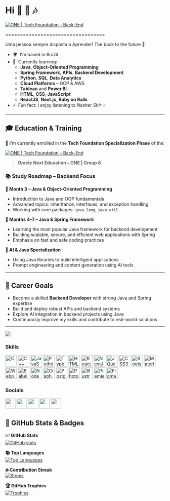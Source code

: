 Hi 👋  🚀 🎶
==================================
[![ONE | Tech Foundation – Back-End](https://img.shields.io/badge/ONE%20|%20Tech%20Foundation-Back--End-blue?style=for-the-badge&logo=oracle)](https://www.oracle.com/br/education/oracle-next-education/)

==================================

Uma pessoa sempre disposta a Aprender! The back to the future 🚀

* 🌍  I'm based in Brazil  
* 🧠  Currently learning:
  - **Java**, **Object-Oriented Programming**
  - **Spring Framework**, **APIs**, **Backend Development**
  - **Python**, **SQL**, **Data Analytics**
  - **Cloud Platforms** – GCP & AWS
  - **Tableau** and **Power BI**
  - **HTML**, **CSS**, **JavaScript**
  - **ReactJS**, **Next.js**, **Ruby on Rails**
* ⚡  Fun fact: I enjoy listening to *Nesher Shir* 🎶

---

## 🎓 Education & Training

🎉 I'm currently enrolled in the **Tech Foundation Specialization Phase** of the:

[![ONE | Tech Foundation – Back-End](https://img.shields.io/badge/ONE%20|%20Tech%20Foundation-Back--End-blue?style=for-the-badge&logo=oracle)](https://www.oracle.com/br/education/oracle-next-education/)

> **Oracle Next Education – ONE | Group 8**


### 📚 Study Roadmap – Backend Focus

**📍 Month 3 – Java & Object-Oriented Programming**  
- Introduction to Java and OOP fundamentals  
- Advanced topics: inheritance, interfaces, and exception handling  
- Working with core packages: `java.lang`, `java.util`

**📍 Months 4–7 – Java & Spring Framework**  
- Learning the most popular Java framework for backend development  
- Building scalable, secure, and efficient web applications with Spring  
- Emphasis on fast and safe coding practices

**📍 AI & Java Specialization**  
- Using Java libraries to build intelligent applications  
- Prompt engineering and content generation using AI tools

---

## 🚀 Career Goals

- Become a skilled **Backend Developer** with strong Java and Spring expertise  
- Build and deploy robust APIs and backend systems  
- Explore AI integration in backend projects using Java  
- Continuously improve my skills and contribute to real-world solutions

---

<a href="https://www.github.com/lirasusejdev" target="_blank" rel="noreferrer"><img
src="https://img.shields.io/github/followers/lirasusejdev?logo=github&style=for-the-badge&color=0891b2&labelColor=1c1917" /></a>

### Skills

<p align="left">
<a href="https://docs.microsoft.com/en-us/cpp/?view=msvc-170" target="_blank" rel="noreferrer"><img src="https://raw.githubusercontent.com/danielcranney/readme-generator/main/public/icons/skills/c-colored.svg" width="36" height="36" alt="C" /></a>
<a href="https://docs.microsoft.com/en-us/cpp/?view=msvc-170" target="_blank" rel="noreferrer"><img src="https://raw.githubusercontent.com/danielcranney/readme-generator/main/public/icons/skills/cplusplus-colored.svg" width="36" height="36" alt="C++" /></a>
<a href="https://developer.mozilla.org/en-US/docs/Web/JavaScript" target="_blank" rel="noreferrer"><img src="https://raw.githubusercontent.com/danielcranney/readme-generator/main/public/icons/skills/javascript-colored.svg" width="36" height="36" alt="JavaScript" /></a>
<a href="https://www.python.org/" target="_blank" rel="noreferrer"><img src="https://raw.githubusercontent.com/danielcranney/readme-generator/main/public/icons/skills/python-colored.svg" width="36" height="36" alt="Python" /></a>
<a href="https://www.typescriptlang.org/" target="_blank" rel="noreferrer"><img src="https://raw.githubusercontent.com/danielcranney/readme-generator/main/public/icons/skills/typescript-colored.svg" width="36" height="36" alt="TypeScript" /></a>
<a href="https://developer.mozilla.org/en-US/docs/Glossary/HTML5" target="_blank" rel="noreferrer"><img src="https://raw.githubusercontent.com/danielcranney/readme-generator/main/public/icons/skills/html5-colored.svg" width="36" height="36" alt="HTML5" /></a>
<a href="https://reactjs.org/" target="_blank" rel="noreferrer"><img src="https://raw.githubusercontent.com/danielcranney/readme-generator/main/public/icons/skills/react-colored.svg" width="36" height="36" alt="React" /></a>
<a href="https://nextjs.org/docs" target="_blank" rel="noreferrer"><img src="https://raw.githubusercontent.com/danielcranney/readme-generator/main/public/icons/skills/nextjs-colored.svg" width="36" height="36" alt="NextJs" /></a>
<a href="https://jquery.com/" target="_blank" rel="noreferrer"><img src="https://raw.githubusercontent.com/danielcranney/readme-generator/main/public/icons/skills/jquery-colored.svg" width="36" height="36" alt="JQuery" /></a>
<a href="https://www.w3.org/TR/CSS/#css" target="_blank" rel="noreferrer"><img src="https://raw.githubusercontent.com/danielcranney/readme-generator/main/public/icons/skills/css3-colored.svg" width="36" height="36" alt="CSS3" /></a>
<a href="https://getbootstrap.com/" target="_blank" rel="noreferrer"><img src="https://raw.githubusercontent.com/danielcranney/readme-generator/main/public/icons/skills/bootstrap-colored.svg" width="36" height="36" alt="Bootstrap" /></a>
<a href="https://mui.com/" target="_blank" rel="noreferrer"><img src="https://raw.githubusercontent.com/danielcranney/readme-generator/main/public/icons/skills/materialui-colored.svg" width="36" height="36" alt="Material UI" /></a>
<a href="https://webpack.js.org/" target="_blank" rel="noreferrer"><img src="https://raw.githubusercontent.com/danielcranney/readme-generator/main/public/icons/skills/webpack-colored.svg" width="36" height="36" alt="Webpack" /></a>
<a href="https://babeljs.io/" target="_blank" rel="noreferrer"><img src="https://raw.githubusercontent.com/danielcranney/readme-generator/main/public/icons/skills/babel-colored.svg" width="36" height="36" alt="Babel" /></a>
<a href="https://nodejs.org/en/" target="_blank" rel="noreferrer"><img src="https://raw.githubusercontent.com/danielcranney/readme-generator/main/public/icons/skills/nodejs-colored.svg" width="36" height="36" alt="NodeJS" /></a>
<a href="https://graphql.org/" target="_blank" rel="noreferrer"><img src="https://raw.githubusercontent.com/danielcranney/readme-generator/main/public/icons/skills/graphql-colored.svg" width="36" height="36" alt="GraphQL" /></a>
<a href="https://www.postgresql.org/" target="_blank" rel="noreferrer"><img src="https://raw.githubusercontent.com/danielcranney/readme-generator/main/public/icons/skills/postgresql-colored.svg" width="36" height="36" alt="PostgreSQL" /></a>
<a href="https://www.adobe.com/uk/products/photoshop.html" target="_blank" rel="noreferrer"><img src="https://raw.githubusercontent.com/danielcranney/readme-generator/main/public/icons/skills/photoshop-colored.svg" width="36" height="36" alt="Photoshop" /></a>
<a href="adobe.com/uk/products/illustrator.html" target="_blank" rel="noreferrer"><img src="https://raw.githubusercontent.com/danielcranney/readme-generator/main/public/icons/skills/illustrator-colored.svg" width="36" height="36" alt="Illustrator" /></a>
<a href="https://www.adobe.com/uk/products/premiere.html" target="_blank" rel="noreferrer"><img src="https://raw.githubusercontent.com/danielcranney/readme-generator/main/public/icons/skills/premierepro-colored.svg" width="36" height="36" alt="Premiere Pro" /></a>
<a href="https://www.figma.com/" target="_blank" rel="noreferrer"><img src="https://raw.githubusercontent.com/danielcranney/readme-generator/main/public/icons/skills/figma-colored.svg" width="36" height="36" alt="Figma" /></a>
</p>


### Socials

<p align="left"> <a href="https://www.codepen.io/lirasusejdev" target="_blank" rel="noreferrer"><img src="https://raw.githubusercontent.com/danielcranney/readme-generator/main/public/icons/socials/codepen.svg" width="32" height="32" /></a> <a href="https://www.codesandbox.com/lis.amaral_7611" target="_blank" rel="noreferrer"><img src="https://raw.githubusercontent.com/danielcranney/readme-generator/main/public/icons/socials/codesandbox.svg" width="32" height="32" /></a> <a href="https://www.github.com/lirasusejdev" target="_blank" rel="noreferrer"><img src="https://raw.githubusercontent.com/danielcranney/readme-generator/main/public/icons/socials/github.svg" width="32" height="32" /></a> <a href="https://www.linkedin.com/in/lis-regine-amaral-10a0a6141/" target="_blank" rel="noreferrer"><img src="https://raw.githubusercontent.com/danielcranney/readme-generator/main/public/icons/socials/linkedin.svg" width="32" height="32" /></a> <a href="http://www.medium.com/@lis.amaral_88236" target="_blank" rel="noreferrer"><img src="https://raw.githubusercontent.com/danielcranney/readme-generator/main/public/icons/socials/medium.svg" width="32" height="32" /></a></p>

## 🏅 GitHub Stats & Badges

<b>📈 GitHub Stats</b>  
<a href="https://github.com/lirasusejdev">
  <img src="https://github-readme-stats.vercel.app/api?username=lirasusejdev&show_icons=true&count_private=true&title_color=0891b2&text_color=ffffff&icon_color=0891b2&bg_color=1c1917&hide_border=true" alt="GitHub stats" />
</a>

<b>📚 Top Languages</b>  
<a href="https://github.com/lirasusejdev">
  <img src="https://github-readme-stats.vercel.app/api/top-langs/?username=lirasusejdev&layout=compact&title_color=0891b2&text_color=ffffff&bg_color=1c1917&hide_border=true" alt="Top Languages" />
</a>

<b>🔥 Contribution Streak</b>  
<a href="https://github.com/lirasusejdev">
  <img src="https://github-readme-streak-stats.herokuapp.com/?user=lirasusejdev&theme=dark&background=1c1917&ring=0891b2&fire=0891b2&currStreakLabel=0891b2&hide_border=true" alt="Streak" />
</a>

<b>🏆 GitHub Trophies</b>  
<a href="https://github.com/lirasusejdev">
  <img src="https://github-profile-trophy.vercel.app/?username=lirasusejdev&theme=onedark&no-frame=true&column=4&title=Stars,Followers,Commits,Issues,PullRequest" alt="Trophies" />
</a>

